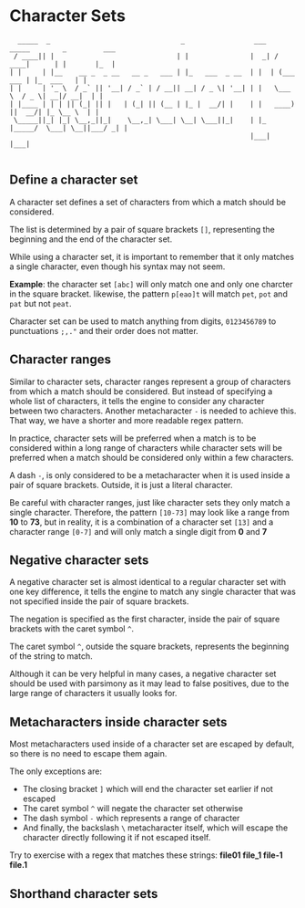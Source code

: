 # Character Sets
```
  _____  _                                _                 ___   _____        _         ___ 
 / ____|| |                              | |               |  _| / ____|      | |       |_  |
| |     | |__    __ _  _ __   __ _   ___ | |_   ___  _ __  | |  | (___    ___ | |_  ___   | |
| |     | '_ \  / _` || '__| / _` | / __|| __| / _ \| '__| | |   \___ \  / _ \| __|/ __|  | |
| |____ | | | || (_| || |   | (_| || (__ | |_ |  __/| |    | |   ____) ||  __/| |_ \__ \  | |
 \_____||_| |_| \__,_||_|    \__,_| \___| \__| \___||_|    | |_ |_____/  \___| \__||___/ _| |
                                                           |___|                        |___|
                                                                                             

```
## Define a character set

A character set defines a set of characters from which a match should be considered.

The list is determined by a pair of square brackets `[]`, representing the beginning and the end of the character set.

While using a character set, it is important to remember that it only matches a single character, even though his syntax may not seem.

**Example**: the character set `[abc]` will only match one and only one charcter in the square bracket. likewise, the pattern `p[eao]t` will match `pet`, `pot` and `pat` but
not `peat`.

Character set can be used to match anything from digits, `0123456789` to punctuations `;,."` and their order does not matter.

## Character ranges

Similar to character sets, character ranges represent a group of characters from which a match should be considered. But instead of specifying a whole list of characters, it tells the engine to consider any character between two characters. Another metacharacter `-` is needed to achieve this.
That way, we have a shorter and more readable regex pattern.

In practice, character sets will be preferred when a match is to be considered within a long range of characters while character sets will be preferred when a match should be considered only within a few characters.

A dash `-`, is only considered to be a metacharacter when it is used inside a pair of square brackets. Outside, it is just a literal character.

Be careful with character ranges, just like character sets they only match a single character. Therefore, the pattern `[10-73]` may look like a range from **10** to **73**, but in reality, it is a combination of a character set `[13]` and a character range `[0-7]` and will only match a single digit from **0** and **7**

## Negative character sets

A negative character set is almost identical to a regular character set with one key difference, it tells the engine to match any single character that was not specified inside the pair of square brackets.

The negation is specified as the first character, inside the pair of square brackets with the caret symbol `^`.

The caret symbol `^`, outside the square brackets, represents the beginning of the string to match.

Although it can be very helpful in many cases, a negative character set should be used with parsimony as it may lead to false positives, due to the large range of characters it usually looks for.

## Metacharacters inside character sets

Most metacharacters used inside of a character set are escaped by default, so there is no need to escape them again.

The only exceptions are:
- The closing bracket `]` which will end the character set earlier if not escaped
- The caret symbol `^` will negate the character set otherwise
- The dash symbol `-` which represents a range of character
- And finally, the backslash `\` metacharacter itself, which will escape the character directly following it if not escaped itself.

Try to exercise with a regex that matches these strings: **file01 file_1 file-1 file.1**


## Shorthand character sets